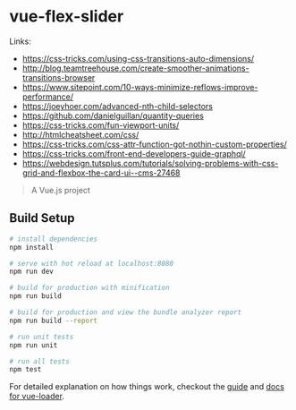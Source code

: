 # vue-flex-slider

Links:

* https://css-tricks.com/using-css-transitions-auto-dimensions/
* http://blog.teamtreehouse.com/create-smoother-animations-transitions-browser
* https://www.sitepoint.com/10-ways-minimize-reflows-improve-performance/
* https://joeyhoer.com/advanced-nth-child-selectors
* https://github.com/danielguillan/quantity-queries
* https://css-tricks.com/fun-viewport-units/
* http://htmlcheatsheet.com/css/
* https://css-tricks.com/css-attr-function-got-nothin-custom-properties/
* https://css-tricks.com/front-end-developers-guide-graphql/
* https://webdesign.tutsplus.com/tutorials/solving-problems-with-css-grid-and-flexbox-the-card-ui--cms-27468

> A Vue.js project

## Build Setup

```bash
# install dependencies
npm install

# serve with hot reload at localhost:8080
npm run dev

# build for production with minification
npm run build

# build for production and view the bundle analyzer report
npm run build --report

# run unit tests
npm run unit

# run all tests
npm test
```

For detailed explanation on how things work, checkout the
[guide](http://vuejs-templates.github.io/webpack/) and
[docs for vue-loader](http://vuejs.github.io/vue-loader).
